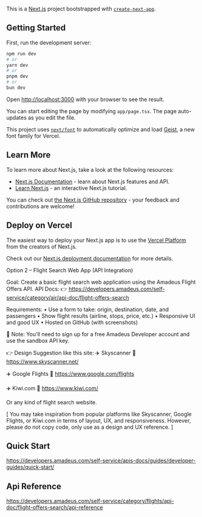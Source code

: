 This is a [Next.js](https://nextjs.org) project bootstrapped with [`create-next-app`](https://nextjs.org/docs/app/api-reference/cli/create-next-app).

## Getting Started

First, run the development server:

```bash
npm run dev
# or
yarn dev
# or
pnpm dev
# or
bun dev
```

Open [http://localhost:3000](http://localhost:3000) with your browser to see the result.

You can start editing the page by modifying `app/page.tsx`. The page auto-updates as you edit the file.

This project uses [`next/font`](https://nextjs.org/docs/app/building-your-application/optimizing/fonts) to automatically optimize and load [Geist](https://vercel.com/font), a new font family for Vercel.

## Learn More

To learn more about Next.js, take a look at the following resources:

- [Next.js Documentation](https://nextjs.org/docs) - learn about Next.js features and API.
- [Learn Next.js](https://nextjs.org/learn) - an interactive Next.js tutorial.

You can check out [the Next.js GitHub repository](https://github.com/vercel/next.js) - your feedback and contributions are welcome!

## Deploy on Vercel

The easiest way to deploy your Next.js app is to use the [Vercel Platform](https://vercel.com/new?utm_medium=default-template&filter=next.js&utm_source=create-next-app&utm_campaign=create-next-app-readme) from the creators of Next.js.

Check out our [Next.js deployment documentation](https://nextjs.org/docs/app/building-your-application/deploying) for more details.

Option 2 – Flight Search Web App (API Integration)

Goal: Create a basic flight search web application using the Amadeus Flight Offers API.
API Docs:
👉 https://developers.amadeus.com/self-service/category/air/api-doc/flight-offers-search

Requirements:
• Use a form to take: origin, destination, date, and passengers
• Show flight results (airline, stops, price, etc.)
• Responsive UI and good UX
• Hosted on GitHub (with screenshots)

🔐 Note: You'll need to sign up for a free Amadeus Developer account and use the sandbox API key.

👉 Design Suggestion like this site:
✈️ Skyscanner
🔗 https://www.skyscanner.net/

✈️ Google Flights
🔗 https://www.google.com/flights

✈️ Kiwi.com
🔗 https://www.kiwi.com/

Or any kind of flight search website.

[ You may take inspiration from popular platforms like Skyscanner, Google Flights, or Kiwi.com in terms of layout, UX, and responsiveness.
However, please do not copy code, only use as a design and UX reference. ]

## Quick Start

https://developers.amadeus.com/self-service/apis-docs/guides/developer-guides/quick-start/

## Api Reference

https://developers.amadeus.com/self-service/category/flights/api-doc/flight-offers-search/api-reference
